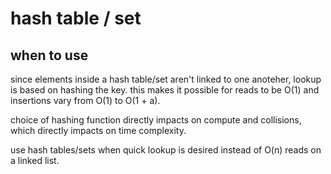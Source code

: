# hash table / set

## when to use

since elements inside a hash table/set aren't linked to one anoteher, lookup is based on hashing the key. this makes it possible for reads to be O(1) and insertions vary from O(1) to O(1 + a).

choice of hashing function directly impacts on compute and collisions, which directly impacts on time complexity.

use hash tables/sets when quick lookup is desired instead of O(n) reads on a linked list.